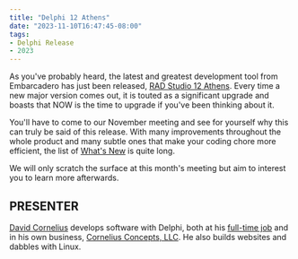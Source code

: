 ```yaml
---
title: "Delphi 12 Athens"
date: "2023-11-10T16:47:45-08:00"
tags: 
- Delphi Release
- 2023
---
```


As you've probably heard, the latest and greatest development tool from Embarcadero has just been released, [RAD Studio 12 Athens](https://www.embarcadero.com/products/rad-studio/whats-new-in-12-athens). Every time a new major version comes out, it is touted as a significant upgrade and boasts that NOW is the time to upgrade if you've been thinking about it. 

You'll have to come to our November meeting and see for yourself why this can truly be said of this release. With many improvements throughout the whole product and many subtle ones that make your coding chore more efficient, the list of [What's New](https://docwiki.embarcadero.com/RADStudio/Athens/en/What%27s_New) is quite long.

We will only scratch the surface at this month's meeting but aim to interest you to learn more afterwards.


## PRESENTER ##

[David Cornelius](https://corneliusconcepts.tech/aboutme) develops software with Delphi, both at his [full-time job](https://www.cascadegovsoftware.com) and in his own business, [Cornelius Concepts, LLC](https://corneliusconcepts.com). He also builds websites and dabbles with Linux.
